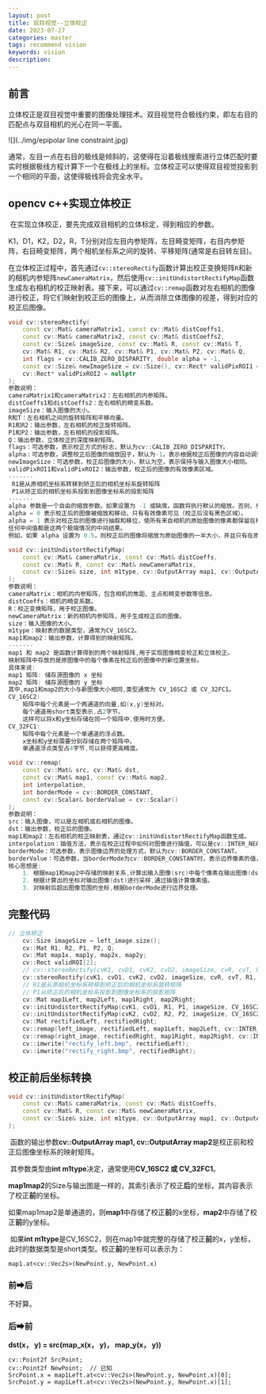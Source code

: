 ```yaml
---
layout: post
title: 双目视觉--立体校正
date: 2023-07-27
categories: master
tags: recommend vision
keywords: vision
description: 
---
```


## 前言

立体校正是双目视觉中重要的图像处理技术。双目视觉符合极线约束，即左右目的匹配点与双目相机的光心在同一平面。

![](../img/epipolar line constraint.jpg)

​	通常，左目一点在右目的极线是倾斜的，这使得在沿着极线搜索进行立体匹配时要实时根据极线方程计算下一个在极线上的坐标。立体校正可以使得双目视觉投影到一个相同的平面，这使得极线将会完全水平。

## opencv c++实现立体校正

​	在实现立体校正，要先完成双目相机的立体标定，得到相应的参数。

​	K1，D1，K2，D2，R，T分别对应左目内参矩阵，左目畸变矩阵，右目内参矩阵，右目畸变矩阵，两个相机坐标系之间的旋转、平移矩阵(通常是右目转左目)。

​	在立体校正过程中，首先通过`cv::stereoRectify`函数计算出校正变换矩阵`R`和新的相机内参矩阵`newCameraMatrix`，然后使用`cv::initUndistortRectifyMap`函数生成左右相机的校正映射表。接下来，可以通过`cv::remap`函数对左右相机的图像进行校正，将它们映射到校正后的图像上，从而消除立体图像的视差，得到对应的校正后图像。

```c++
void cv::stereoRectify(
    const cv::Mat& cameraMatrix1, const cv::Mat& distCoeffs1,
    const cv::Mat& cameraMatrix2, const cv::Mat& distCoeffs2,
    const cv::Size& imageSize, const cv::Mat& R, const cv::Mat& T,
    cv::Mat& R1, cv::Mat& R2, cv::Mat& P1, cv::Mat& P2, cv::Mat& Q,
    int flags = cv::CALIB_ZERO_DISPARITY, double alpha = -1,
    const cv::Size& newImageSize = cv::Size(), cv::Rect* validPixROI1 = nullptr,
    cv::Rect* validPixROI2 = nullptr
);
参数说明：
cameraMatrix1和cameraMatrix2：左右相机的内参矩阵。
distCoeffs1和distCoeffs2：左右相机的畸变系数。
imageSize：输入图像的大小。
R和T：左右相机之间的旋转矩阵和平移向量。
R1和R2：输出参数，左右相机的校正旋转矩阵。
P1和P2：输出参数，左右相机的投影矩阵。
Q：输出参数，立体校正的深度映射矩阵。
flags：可选参数，表示校正方式的标志，默认为cv::CALIB_ZERO_DISPARITY。
alpha：可选参数，调整校正后图像的缩放因子，默认为-1，表示根据校正后图像的内容自动调整缩放因子。
newImageSize：可选参数，校正后图像的大小，默认为空，表示保持与输入图像大小相同。
validPixROI1和validPixROI2：输出参数，校正后的图像的有效像素区域。
-------
 R1是从原相机坐标系转移到矫正后的相机坐标系旋转矩阵
 P1从矫正后的相机坐标系投影到图像坐标系的投影矩阵
-------
alpha 参数是一个自由的缩放参数。如果设置为 -1 或缺席，函数将执行默认的缩放。否则，参数应该在 0 和 1 之间。
alpha = 0 表示校正后的图像被缩放和移动，只有有效像素可见（校正后没有黑色区域）。
alpha = 1 表示对校正后的图像进行抽取和移位，使所有来自相机的原始图像的像素都保留在校正后的图像中（无源图像像素丢失）。
任何中间值都是这两个极端情况的中间结果。
例如，如果 alpha 设置为 0.5，则校正后的图像将缩放为原始图像的一半大小，并且只有在原始图像中有效的像素将在校正后的图像中可见。
```



```c++
void cv::initUndistortRectifyMap(
    const cv::Mat& cameraMatrix, const cv::Mat& distCoeffs,
    const cv::Mat& R, const cv::Mat& newCameraMatrix,
    const cv::Size& size, int m1type, cv::OutputArray map1, cv::OutputArray map2
);
参数说明：
cameraMatrix：相机的内参矩阵，包含相机的焦距、主点和畸变参数等信息。
distCoeffs：相机的畸变系数。
R：校正变换矩阵，用于校正图像。
newCameraMatrix：新的相机内参矩阵，用于生成校正后的图像。
size：输入图像的大小。
m1type：映射表的数据类型，通常为CV_16SC2。
map1和map2：输出参数，计算得到的映射矩阵。
-------
map1 和 map2 是函数计算得到的两个映射矩阵,用于实现图像畸变校正和立体校正。
映射矩阵中存放的是原图像中的每个像素在校正后的图像中的新位置坐标。
具体来说:
map1 矩阵: 储存源图像的 x 坐标
map2 矩阵: 储存源图像的 y 坐标
其中,map1和map2的大小与新图像大小相同,类型通常为 CV_16SC2 或 CV_32FC1。
CV_16SC2:
    矩阵中每个元素是一个两通道的向量,如(x,y)坐标对。
    每个通道用short类型表示,占2字节。
    这样可以将x和y坐标存储在同一个矩阵中,使用时方便。
CV_32FC1:
    矩阵中每个元素是一个单通道的浮点数。
    x坐标和y坐标需要分别存储在两个矩阵中。
    单通道浮点类型占4字节,可以获得更高精度。
```



```c++
void cv::remap(
    const cv::Mat& src, cv::Mat& dst,
    const cv::Mat& map1, const cv::Mat& map2,
    int interpolation,
    int borderMode = cv::BORDER_CONSTANT,
    const cv::Scalar& borderValue = cv::Scalar()
);
参数说明：
src：输入图像，可以是左相机或右相机的图像。
dst：输出参数，校正后的图像。
map1和map2：左右相机的校正映射表，通过cv::initUndistortRectifyMap函数生成。
interpolation：插值方法，表示在校正过程中如何对图像进行插值，可以是cv::INTER_NEAREST、cv::INTER_LINEAR、cv::INTER_CUBIC等。
borderMode：可选参数，表示图像边界的处理方式，默认为cv::BORDER_CONSTANT。
borderValue：可选参数，当borderMode为cv::BORDER_CONSTANT时，表示边界像素的值，默认为黑色。
核心思想是:
    1. 根据map1和map2中存储的映射关系,计算出输入图像(src)中每个像素在输出图像(dst)中的坐标。
    2. 根据计算出的坐标对输出图像(dst)进行采样,通过插值计算像素值。
    3. 对映射后超出图像范围的坐标,根据borderMode进行边界处理。
```

## 完整代码

```C++
// 立体矫正
    cv::Size imageSize = left_image.size();
    cv::Mat R1, R2, P1, P2, Q;
    cv::Mat map1x, map1y, map2x, map2y;
    cv::Rect validROI[2];
    // cv::stereoRectify(cvK1, cvD1, cvK2, cvD2, imageSize, cvR, cvT, R1, R2, P1, P2, Q, cv::CALIB_ZERO_DISPARITY, 1.0, imageSize, 0, 0);
    cv::stereoRectify(cvK1, cvD1, cvK2, cvD2, imageSize, cvR, cvT, R1, R2, P1, P2, Q);
    // R1是从原相机坐标系转移到矫正后的相机坐标系旋转矩阵
    // P1从矫正后的相机坐标系投影到图像坐标系的投影矩阵
    cv::Mat map1Left, map2Left, map1Right, map2Right;
    cv::initUndistortRectifyMap(cvK1, cvD1, R1, P1, imageSize, CV_16SC2, map1Left, map2Left);
    cv::initUndistortRectifyMap(cvK2, cvD2, R2, P2, imageSize, CV_16SC2, map1Right, map2Right);
    cv::Mat rectifiedLeft, rectifiedRight;
    cv::remap(left_image, rectifiedLeft, map1Left, map2Left, cv::INTER_LINEAR);
    cv::remap(right_image, rectifiedRight, map1Right, map2Right, cv::INTER_LINEAR);
    cv::imwrite("rectify_left.bmp", rectifiedLeft);
    cv::imwrite("rectify_right.bmp", rectifiedRight);
```

## 校正前后坐标转换

```C++
void cv::initUndistortRectifyMap(
    const cv::Mat& cameraMatrix, const cv::Mat& distCoeffs,
    const cv::Mat& R, const cv::Mat& newCameraMatrix,
    const cv::Size& size, int m1type, cv::OutputArray map1, cv::OutputArray map2
);
```

​	函数的输出参数**cv::OutputArray map1, cv::OutputArray map2**是校正前和校正后图像坐标系的映射矩阵。

​	其参数类型由**int m1type**决定，通常使用**CV_16SC2 或 CV_32FC1**。

​	**map1map2**的Size与输出图是一样的，其索引表示了校正**后**的坐标，其内容表示了校正**前**的坐标。

​	如果map1map2是单通道的，则**map1**中存储了校正**前**的x坐标，**map2**中存储了校正**前**的y坐标。

​	如果**int m1type**是CV_16SC2，则在map1中就完整的存储了校正**前**的x，y坐标，此时的数据类型是short类型。校正**前**的坐标可以表示为：

```
map1.at<cv::Vec2s>(NewPoint.y, NewPoint.x)
```

### 前➡后

不好算。

### 后➡前

**dst(x， y) = src(map_x(x， y)， map_y(x， y))**

```
cv::Point2f SrcPoint;
cv::Point2f NewPoint;  // 已知
SrcPoint.x = map1Left.at<cv::Vec2s>(NewPoint.y, NewPoint.x)[0];
SrcPoint.y = map1Left.at<cv::Vec2s>(NewPoint.y, NewPoint.x)[1];
```

